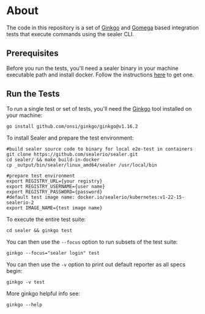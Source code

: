 # About

The code in this repository is a set of [Ginkgo](http://onsi.github.io/ginkgo)
and [Gomega](http://onsi.github.io/gomega) based integration tests that execute commands using the sealer CLI.

## Prerequisites

Before you run the tests, you'll need a sealer binary in your machine executable path and install docker. Follow the
instructions [here](https://github.com/sealerio/sealer#readme) to get one.

## Run the Tests

To run a single test or set of tests, you'll need the [Ginkgo](https://github.com/onsi/ginkgo) tool installed on your
machine:

```console
go install github.com/onsi/ginkgo/ginkgo@v1.16.2
```

To install Sealer and prepare the test environment:

```console
#build sealer source code to binary for local e2e-test in containers
git clone https://github.com/sealerio/sealer.git
cd sealer/ && make build-in-docker
cp _output/bin/sealer/linux_amd64/sealer /usr/local/bin

#prepare test environment
export REGISTRY_URL={your registry}
export REGISTRY_USERNAME={user name}
export REGISTRY_PASSWORD={password}
#default test image name: docker.io/sealerio/kubernetes:v1-22-15-sealerio-2
export IMAGE_NAME={test image name}
```

To execute the entire test suite:

```console
cd sealer && ginkgo test
```

You can then use the `--focus` option to run subsets of the test suite:

```console
ginkgo --focus="sealer login" test
```

You can then use the `-v` option to print out default reporter as all specs begin:

```console
ginkgo -v test
```

More ginkgo helpful info see:

```console
ginkgo --help
```
